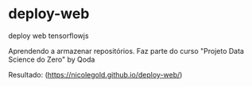 # deploy-web
deploy web tensorflowjs 

Aprendendo a armazenar repositórios.
Faz parte do curso "Projeto Data Science do Zero" by Qoda

Resultado: (https://nicolegold.github.io/deploy-web/)
